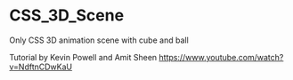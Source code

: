 # CSS_3D_Scene
Only CSS 3D animation scene with cube and ball


Tutorial by Kevin Powell and Amit Sheen
https://www.youtube.com/watch?v=NdftnCDwKaU